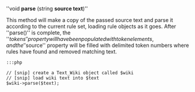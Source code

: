 
''void **parse** (string **source text**)''

This method will make a copy of the passed source text and parse it according to the current rule set, loading rule objects as it goes.  After ''parse()'' is complete, the ''$tokens'' property will have been populated with token elements, and the ''$source'' property will be filled with delimited token numbers where rules have found and removed matching text.

	:::php
	
	// [snip] create a Text_Wiki object called $wiki
	// [snip] load wiki text into $text
	$wiki->parse($text);

